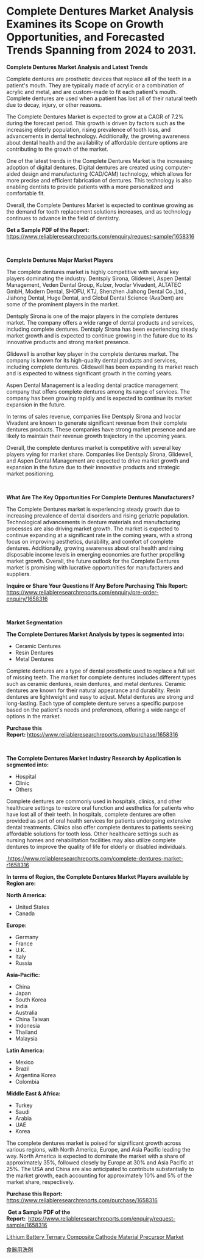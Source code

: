 <p><h1>Complete Dentures Market Analysis Examines its Scope on Growth Opportunities, and Forecasted Trends Spanning from 2024 to 2031.</h1></p><p><strong>Complete Dentures Market Analysis and Latest Trends</strong></p>
<p><p>Complete dentures are prosthetic devices that replace all of the teeth in a patient's mouth. They are typically made of acrylic or a combination of acrylic and metal, and are custom-made to fit each patient's mouth. Complete dentures are used when a patient has lost all of their natural teeth due to decay, injury, or other reasons.</p><p>The Complete Dentures Market is expected to grow at a CAGR of 7.2% during the forecast period. This growth is driven by factors such as the increasing elderly population, rising prevalence of tooth loss, and advancements in dental technology. Additionally, the growing awareness about dental health and the availability of affordable denture options are contributing to the growth of the market.</p><p>One of the latest trends in the Complete Dentures Market is the increasing adoption of digital dentures. Digital dentures are created using computer-aided design and manufacturing (CAD/CAM) technology, which allows for more precise and efficient fabrication of dentures. This technology is also enabling dentists to provide patients with a more personalized and comfortable fit.</p><p>Overall, the Complete Dentures Market is expected to continue growing as the demand for tooth replacement solutions increases, and as technology continues to advance in the field of dentistry.</p></p>
<p><strong>Get a Sample PDF of the Report:&nbsp;</strong> <a href="https://www.reliableresearchreports.com/enquiry/request-sample/1658316">https://www.reliableresearchreports.com/enquiry/request-sample/1658316</a></p>
<p>&nbsp;</p>
<p><strong>Complete Dentures Major Market Players</strong></p>
<p><p>The complete dentures market is highly competitive with several key players dominating the industry. Dentsply Sirona, Glidewell, Aspen Dental Management, Veden Dental Group, Kulzer, Ivoclar Vivadent, ALTATEC GmbH, Modern Dental, SHOFU, KTJ, Shenzhen Jiahong Dental Co.,Ltd., Jiahong Dental, Huge Dental, and Global Dental Science (AvaDent) are some of the prominent players in the market.</p><p>Dentsply Sirona is one of the major players in the complete dentures market. The company offers a wide range of dental products and services, including complete dentures. Dentsply Sirona has been experiencing steady market growth and is expected to continue growing in the future due to its innovative products and strong market presence.</p><p>Glidewell is another key player in the complete dentures market. The company is known for its high-quality dental products and services, including complete dentures. Glidewell has been expanding its market reach and is expected to witness significant growth in the coming years.</p><p>Aspen Dental Management is a leading dental practice management company that offers complete dentures among its range of services. The company has been growing rapidly and is expected to continue its market expansion in the future.</p><p>In terms of sales revenue, companies like Dentsply Sirona and Ivoclar Vivadent are known to generate significant revenue from their complete dentures products. These companies have strong market presence and are likely to maintain their revenue growth trajectory in the upcoming years.</p><p>Overall, the complete dentures market is competitive with several key players vying for market share. Companies like Dentsply Sirona, Glidewell, and Aspen Dental Management are expected to drive market growth and expansion in the future due to their innovative products and strategic market positioning.</p></p>
<p>&nbsp;</p>
<p><strong>What Are The Key Opportunities For Complete Dentures Manufacturers?</strong></p>
<p><p>The Complete Dentures market is experiencing steady growth due to increasing prevalence of dental disorders and rising geriatric population. Technological advancements in denture materials and manufacturing processes are also driving market growth. The market is expected to continue expanding at a significant rate in the coming years, with a strong focus on improving aesthetics, durability, and comfort of complete dentures. Additionally, growing awareness about oral health and rising disposable income levels in emerging economies are further propelling market growth. Overall, the future outlook for the Complete Dentures market is promising with lucrative opportunities for manufacturers and suppliers.</p></p>
<p><strong>Inquire or Share Your Questions If Any Before Purchasing This Report:</strong> <a href="https://www.reliableresearchreports.com/enquiry/pre-order-enquiry/1658316">https://www.reliableresearchreports.com/enquiry/pre-order-enquiry/1658316</a></p>
<p>&nbsp;</p>
<p><strong>Market Segmentation</strong></p>
<p><strong>The Complete Dentures Market Analysis by types is segmented into:</strong></p>
<p><ul><li>Ceramic Dentures</li><li>Resin Dentures</li><li>Metal Dentures</li></ul></p>
<p><p>Complete dentures are a type of dental prosthetic used to replace a full set of missing teeth. The market for complete dentures includes different types such as ceramic dentures, resin dentures, and metal dentures. Ceramic dentures are known for their natural appearance and durability. Resin dentures are lightweight and easy to adjust. Metal dentures are strong and long-lasting. Each type of complete denture serves a specific purpose based on the patient's needs and preferences, offering a wide range of options in the market.</p></p>
<p><strong>Purchase this Report:&nbsp;</strong><a href="https://www.reliableresearchreports.com/purchase/1658316">https://www.reliableresearchreports.com/purchase/1658316</a></p>
<p>&nbsp;</p>
<p><strong>The Complete Dentures Market Industry Research by Application is segmented into:</strong></p>
<p><ul><li>Hospital</li><li>Clinic</li><li>Others</li></ul></p>
<p><p>Complete dentures are commonly used in hospitals, clinics, and other healthcare settings to restore oral function and aesthetics for patients who have lost all of their teeth. In hospitals, complete dentures are often provided as part of oral health services for patients undergoing extensive dental treatments. Clinics also offer complete dentures to patients seeking affordable solutions for tooth loss. Other healthcare settings such as nursing homes and rehabilitation facilities may also utilize complete dentures to improve the quality of life for elderly or disabled individuals.</p></p>
<p><a href="https://www.reliableresearchreports.com/complete-dentures-market-r1658316">&nbsp;https://www.reliableresearchreports.com/complete-dentures-market-r1658316</a></p>
<p><strong>In terms of Region, the Complete Dentures Market Players available by Region are:</strong></p>
<p>
    <p> <strong> North America: </strong>
        <ul>
            <li>United States</li>
            <li>Canada</li>
        </ul>
        </p> 
    <p> <strong> Europe: </strong>
        <ul>
            <li>Germany</li>
            <li>France</li>
            <li>U.K.</li>
            <li>Italy</li>
            <li>Russia</li>
        </ul>
        </p> 
    <p> <strong> Asia-Pacific: </strong>
        <ul>
            <li>China</li>
            <li>Japan</li>
            <li>South Korea</li>
            <li>India</li>
            <li>Australia</li>
            <li>China Taiwan</li>
            <li>Indonesia</li>
            <li>Thailand</li>
            <li>Malaysia</li>
        </ul>
        </p> 
    <p> <strong> Latin America: </strong>
        <ul>
            <li>Mexico</li>
            <li>Brazil</li>
            <li>Argentina Korea</li>
            <li>Colombia</li>
        </ul>
        </p> 
    <p> <strong> Middle East & Africa: </strong>
        <ul>
            <li>Turkey</li>
            <li>Saudi</li>
            <li>Arabia</li>
            <li>UAE</li>
            <li>Korea</li>
        </ul>
    </p>
    </p>
<p><p>The complete dentures market is poised for significant growth across various regions, with North America, Europe, and Asia Pacific leading the way. North America is expected to dominate the market with a share of approximately 35%, followed closely by Europe at 30% and Asia Pacific at 25%. The USA and China are also anticipated to contribute substantially to the market growth, each accounting for approximately 10% and 5% of the market share, respectively.</p></p>
<p><strong>Purchase this Report: </strong><a href="https://www.reliableresearchreports.com/purchase/1658316">https://www.reliableresearchreports.com/purchase/1658316</a></p>
<p>&nbsp;<strong>Get a Sample PDF of the Report:&nbsp;&nbsp;</strong><a href="https://www.reliableresearchreports.com/enquiry/request-sample/1658316">https://www.reliableresearchreports.com/enquiry/request-sample/1658316</a></p>
<p><strong></strong></p>
<p><p><a href="https://spotless-saver-8fd.notion.site/Lithium-Battery-Ternary-Composite-Cathode-Material-Precursor-Market-Insights-into-Market-CAGR-Mark-7784813fd1354f89b415350d2f8423ad">Lithium Battery Ternary Composite Cathode Material Precursor Market</a></p><p><a href="https://github.com/dandier2003/Market-Research-Report-List-1/blob/main/978153948403.md">食器用洗剤</a></p></p>